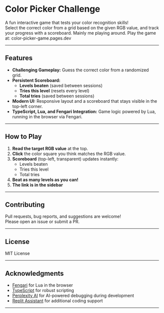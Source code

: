 # Color Picker Challenge

A fun interactive game that tests your color recognition skills!  
Select the correct color from a grid based on the given RGB value, and track your progress with a scoreboard.
Mainly me playing around.  Play the game at: color-picker-game.pages.dev

---

## Features

- **Challenging Gameplay:** Guess the correct color from a randomized grid.
- **Persistent Scoreboard:** 
  - **Levels beaten** (saved between sessions)
  - **Tries this level** (resets every level)
  - **Total tries** (saved between sessions)
- **Modern UI:** Responsive layout and a scoreboard that stays visible in the top-left corner.
- **TypeScript, Lua, and Fengari Integration:** Game logic powered by Lua, running in the browser via Fengari.

---

## How to Play

1. **Read the target RGB value** at the top.
2. **Click** the color square you think matches the RGB value.
3. **Scoreboard** (top-left, transparent) updates instantly:
    - Levels beaten
    - Tries this level
    - Total tries
4. **Beat as many levels as you can!**
5. **The link is in the sidebar**


---

## Contributing

Pull requests, bug reports, and suggestions are welcome!  
Please open an issue or submit a PR.

---

## License

MIT License

---

## Acknowledgments

- [Fengari](https://fengari.io/) for Lua in the browser
- [TypeScript](https://www.typescriptlang.org/) for robust scripting
- [Perplexity AI](https://www.perplexity.ai/) for AI-powered debugging during development  
- [Replit Assistant](https://replit.com/site/assistant) for additional coding support  

---
